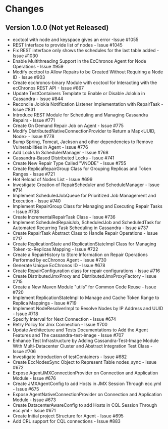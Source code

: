 # Changes

## Version 1.0.0 (Not yet Released)

* ecctool with node and keyspace gives an error -Issue #1055
* REST Interface to provide list of nodes - Issue #1045
* Fix REST interface only shows the schedules for the last table added - Issue #1030
* Enable Multithreading Support in the EcChronos Agent for Node Operations - Issue #959
* Modify ecctool to Allow Repairs to be Created Without Requiring a Node ID - Issue #903
* Create ecchronos-binary Module with ecctool for Interacting with the ecChronos REST API - Issue #867
* Update TestContainers Template to Enable or Disable Jolokia in Cassandra - Issue #844
* Reconcile Jolokia Notification Listener Implementation with RepairTask - Issue #831
* Introduce REST Module for Scheduling and Managing Cassandra Repairs - Issue #771
* Create On Demand Repair Job on Agent - Issue #775
* Modify DistributedNativeConnectionProvider to Return a Map<UUID, Node> - Issue #778
* Bump Spring, Tomcat, Jackson and other dependencies to Remove Vulnerabilities in Agent - Issue #776
* Add Locks In SchedulerManager - Issue #768
* Cassandra-Based Distributed Locks - Issue #741
* Create New Repair Type Called "VNODE" - Issue #755
* Create ReplicaRepairGroup Class for Grouping Replicas and Token Ranges - Issue #721
* Hot Reload of Nodes List - Issue #699
* Investigate Creation of RepairScheduler and ScheduleManager - Issue #714
* Implement ScheduledJobQueue for Prioritized Job Management and Execution - Issue #740
* Implement RepairGroup Class for Managing and Executing Repair Tasks - Issue #738
* Create IncrementalRepairTask Class - Issue #736
* Implement ScheduledRepairJob, ScheduledJob and ScheduledTask for Automated Recurring Task Scheduling in Cassandra - Issue #737
* Create RepairTask Abstract Class to Handle Repair Operations - Issue #717
* Create ReplicationState and ReplicationStateImpl Class for Managing Token-to-Replicas Mapping - Issue #722
* Create a RepairHistory to Store Information on Repair Operations Performed by ecChronos Agent - Issue #730
* Generate Unique EcChronos ID - Issue #678
* Create RepairConfiguration class for repair configurations - Issue #716
* Create DistributedJmxProxy and DistributedJmxProxyFactory - Issue #715
* Create a New Maven Module "utils" for Common Code Reuse - Issue #720
* Implement ReplicationStateImpl to Manage and Cache Token Range to Replica Mappings - Issue #719
* Implement NodeResolverImpl to Resolve Nodes by IP Address and UUID - Issue #718
* Specify Interval for Next Connection - Issue #674
* Retry Policy for Jmx Connection - Issue #700
* Update Architecture and Tests Documentations to Add the Agent Features and The cassandra-test-image - Issue #707
* Enhance Test Infrastructure by Adding Cassandra-Test-Image Module With Multi-Datacenter Cluster and Abstract Integration Test Class - Issue #706
* Investigate Introduction of testContainers - Issue #682
* Create EccNodesSync Object to Represent Table nodes_sync - Issue #672
* Expose AgentJMXConnectionProvider on Connection and Application Module - Issue #676
* Create JMXAgentConfig to add Hosts in JMX Session Through ecc.yml - Issue #675
* Expose AgentNativeConnectionProvider on Connection and Application Module - Issue #673
* Create DatacenterAwareConfig to add Hosts in CQL Session Through ecc.yml - Issue #671
* Create Initial project Structure for Agent - Issue #695
* Add CRL support for CQL connections - Issue #883
